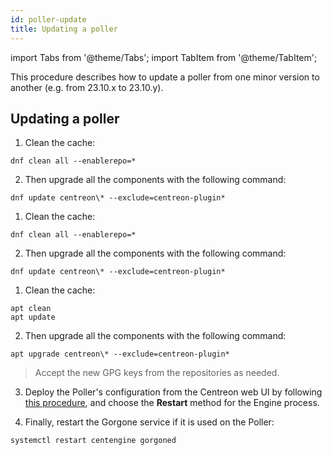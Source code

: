 ```yaml
---
id: poller-update
title: Updating a poller
---
```


import Tabs from '@theme/Tabs';
import TabItem from '@theme/TabItem';

This procedure describes how to update a poller from one minor version to another (e.g. from 23.10.x to 23.10.y).

## Updating a poller

<Tabs groupId="sync">
<TabItem value="Alma / RHEL / Oracle Linux 8" label="Alma / RHEL / Oracle Linux 8">

1. Clean the cache:

  ```shell
  dnf clean all --enablerepo=*
  ```

2. Then upgrade all the components with the following command:

  ```shell
  dnf update centreon\* --exclude=centreon-plugin*
  ```

</TabItem>
<TabItem value="Alma / RHEL / Oracle Linux 9" label="Alma / RHEL / Oracle Linux 9">

1. Clean the cache:

  ```shell
  dnf clean all --enablerepo=*
  ```

2. Then upgrade all the components with the following command:

  ```shell
  dnf update centreon\* --exclude=centreon-plugin*
  ```

</TabItem>
<TabItem value="Debian 11" label="Debian 11">

1. Clean the cache:

  ```shell
  apt clean
  apt update
  ```

2. Then upgrade all the components with the following command:

  ```shell
  apt upgrade centreon\* --exclude=centreon-plugin*
  ```

</TabItem>
</Tabs>

  > Accept the new GPG keys from the repositories as needed.

3. Deploy the Poller's configuration from the Centreon web UI by following [this
procedure](../monitoring/monitoring-servers/deploying-a-configuration.md),
and choose the **Restart** method for the Engine process.

4. Finally, restart the Gorgone service if it is used on the Poller:

  ```shell
  systemctl restart centengine gorgoned
  ```